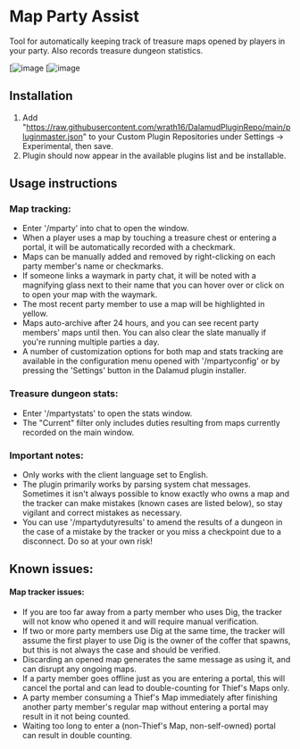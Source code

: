 # Map Party Assist

Tool for automatically keeping track of treasure maps opened by players in your party. Also records treasure dungeon statistics.

[![image](https://i.imgur.com/JeyAe7l.png) [![image](https://i.imgur.com/OMK8LPU.png)

## Installation

1. Add "https://raw.githubusercontent.com/wrath16/DalamudPluginRepo/main/pluginmaster.json" to your Custom Plugin Repositories under Settings -> Experimental, then save.
2. Plugin should now appear in the available plugins list and be installable.

## Usage instructions 

### Map tracking:

* Enter '/mparty' into chat to open the window.
* When a player uses a map by touching a treasure chest or entering a portal, it will be automatically recorded with a checkmark.
* Maps can be manually added and removed by right-clicking on each party member's name or checkmarks.
* If someone links a waymark in party chat, it will be noted with a magnifying glass next to their name that you can hover over or click on to open your map with the waymark.
* The most recent party member to use a map will be highlighted in yellow.
* Maps auto-archive after 24 hours, and you can see recent party members' maps until then. You can also clear the slate manually if you're running multiple parties a day.
* A number of customization options for both map and stats tracking are available in the configuration menu opened with '/mpartyconfig' or by pressing the 'Settings' button in the Dalamud plugin installer.

### Treasure dungeon stats:

* Enter '/mpartystats' to open the stats window.
* The "Current" filter only includes duties resulting from maps currently recorded on the main window.

### Important notes:
* Only works with the client language set to English.
* The plugin primarily works by parsing system chat messages. Sometimes it isn't always possible to know exactly who owns a map and the tracker can make mistakes (known cases are listed below), so stay vigilant and correct mistakes as necessary.
* You can use '/mpartydutyresults' to amend the results of a dungeon in the case of a mistake by the tracker or you miss a checkpoint due to a disconnect. Do so at your own risk!

## Known issues:

#### Map tracker issues:
* If you are too far away from a party member who uses Dig, the tracker will not know who opened it and will require manual verification.
* If two or more party members use Dig at the same time, the tracker will assume the first player to use Dig is the owner of the coffer that spawns, but this is not always the case and should be verified.
* Discarding an opened map generates the same message as using it, and can disrupt any ongoing maps.
* If a party member goes offline just as you are entering a portal, this will cancel the portal and can lead to double-counting for Thief's Maps only.
* A party member consuming a Thief's Map immediately after finishing another party member's regular map without entering a portal may result in it not being counted.
* Waiting too long to enter a (non-Thief's Map, non-self-owned) portal can result in double counting.

